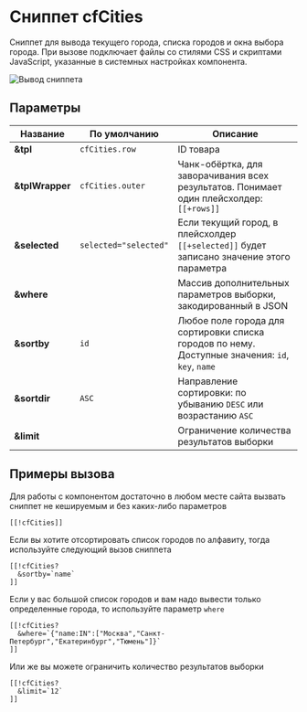 # Сниппет cfCities

Сниппет для вывода текущего города, списка городов и окна выбора города. При вызове подключает файлы со стилями CSS и скриптами JavaScript, указанные в системных настройках компонента.

![Вывод сниппета](https://file.modx.pro/files/a/3/f/a3f58aecef516b7c1e3a87949c837d0d.png)

## Параметры

| Название        | По умолчанию          | Описание                                                                                         |
|-----------------|-----------------------|--------------------------------------------------------------------------------------------------|
| **&tpl**        | `cfCities.row`        | ID товара                                                                                        |
| **&tplWrapper** | `cfCities.outer`      | Чанк-обёртка, для заворачивания всех результатов. Понимает один плейсхолдер: `[[+rows]]`         |
| **&selected**   | `selected="selected"` | Если текущий город, в плейсхолдер `[[+selected]]` будет записано значение этого параметра        |
| **&where**      |                       | Массив дополнительных параметров выборки, закодированный в JSON                                  |
| **&sortby**     | `id`                  | Любое поле города для сортировки списка городов по нему. Доступные значения: `id`, `key`, `name` |
| **&sortdir**    | `ASC`                 | Направление сортировки: по убыванию `DESC` или возрастанию `ASC`                                 |
| **&limit**      |                       | Ограничение количества результатов выборки                                                       |

## Примеры вызова

Для работы с компонентом достаточно в любом месте сайта вызвать сниппет не кешируемым и без каких-либо параметров

``` modx
[[!cfCities]]
```

Если вы хотите отсортировать список городов по алфавиту, тогда используйте следующий вызов сниппета

``` modx
[[!cfCities?
  &sortby=`name`
]]
```

Если у вас большой список городов и вам надо вывести только определенные города, то используйте параметр `where`

``` modx
[[!cfCities?
  &where=`{"name:IN":["Москва","Санкт-Петербург","Екатеринбург","Тюмень"]}`
]]
```

Или же вы можете ограничить количество результатов выборки

``` modx
[[!cfCities?
  &limit=`12`
]]
```
